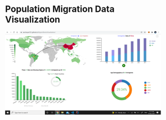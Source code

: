 # Population Migration Data Visualization

<a href="https://sanchayan721.github.io/MigrantStocksVisualization/" title="Link to the Application">![Load Application](drawables/Screenshot.png "Click to load the application")</a>
